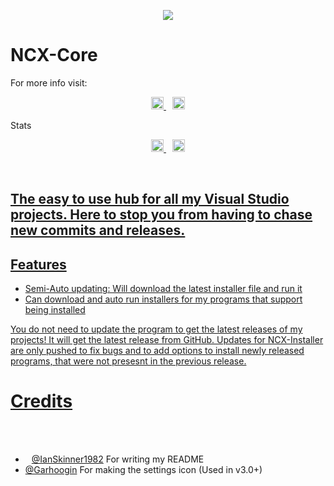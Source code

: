 <p align="center">
<img src="https://ninjacheetah-gaming.site/NewNCXCoreLogo.png"/>
<h1>NCX-Core</h1>

 For more info visit:	
</p>
<p align="center">
<a href="https://discord.com/invite/TbPXuFr" style="padding-left: 5px; padding-right: 5px;">
		<img src="https://img.shields.io/badge/Discord-Server-purple.svg" height="20">
</a>
<a href="https://www.youtube.com/channel/UCW7-9GMKhze0RoharpssuAA" style="padding-left: 5px; padding-right: 5px;">
		<img src="https://img.shields.io/badge/YouTube-Channel-red.svg" height="20">
  </a>
</p>  
Stats
<p align="center">
<a href="https://github.com/NinjaCheetah/CSharp-Collection/workflows/.NET%20Core/badge.svg?branch=master" style="padding-left: 5px; padding-right: 5px;">
		<img src="https://github.com/NinjaCheetah/CSharp-Collection/workflows/.NET%20Core/badge.svg?branch=master" height="20">
	</a>	
<a href="https://img.shields.io/maintenance/yes/2020?label=Maintained" style="padding-left: 5px; padding-right: 5px;">
		<img src="https://img.shields.io/maintenance/yes/2020?label=Maintained" height="20">
	</p>	


## The easy to use hub for all my Visual Studio projects. Here to stop you from having to chase new commits and releases.
## Features
- Semi-Auto updating: Will download the latest installer file and run it
- Can download and auto run installers for my programs that support being installed

You do not need to update the program to get the latest releases of my projects! It will get the latest release from GitHub. Updates for NCX-Installer are only pushed to fix bugs and to add options to install newly released programs, that were not presesnt in the previous release.

# Credits
- [@IanSkinner1982](https://github.com/IanSkinner1982/) For writing my README
- [@Garhoogin](https://github.com/Garhoogin/) For making the settings icon (Used in v3.0+)
